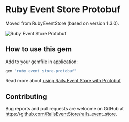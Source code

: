 # Ruby Event Store Protobuf

Moved from RubyEventStore (based on version 1.3.0).

![Ruby Event Store Protobuf](https://github.com/RailsEventStore/rails_event_store/workflows/ruby_event_store-protobuf/badge.svg)

## How to use this gem

Add to your gemfile in application:

```ruby
gem "ruby_event_store-protobuf"
```

Read more about [using Rails Event Store with Protobuf](https://railseventstore.org/docs/v2/protobuf/#configure-protobuf-mapper)

## Contributing

Bug reports and pull requests are welcome on GitHub at https://github.com/RailsEventStore/rails_event_store.
